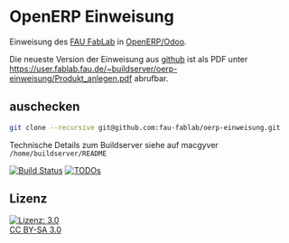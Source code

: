OpenERP Einweisung
==================

Einweisung des [FAU FabLab](https://fablab.fau.de) in [OpenERP/Odoo](https://odoo.com).

Die neueste Version der Einweisung aus [github](https://github.com/fau-fablab/oerp-einweisung) ist als PDF unter https://user.fablab.fau.de/~buildserver/oerp-einweisung/Produkt_anlegen.pdf abrufbar.

auschecken
----------

```bash
git clone --recursive git@github.com:fau-fablab/oerp-einweisung.git
```

Technische Details zum Buildserver siehe auf macgyver `/home/buildserver/README`

[![Build Status](https://user.fablab.fau.de/~buildserver/oerp-einweisung/status.svg)](https://user.fablab.fau.de/~buildserver/oerp-einweisung/)
[![TODOs](https://user.fablab.fau.de/~buildserver/oerp-einweisung/status-todos.svg)](https://user.fablab.fau.de/~buildserver/oerp-einweisung/)

Lizenz
------

[![Lizenz: 3.0](https://licensebuttons.net/l/by-sa/3.0/de/88x31.png)</br>CC BY-SA 3.0](https://creativecommons.org/licenses/by-sa/3.0/)
